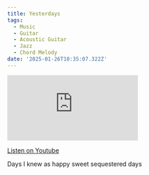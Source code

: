 ```yaml
---
title: Yesterdays
tags:
  - Music
  - Guitar
  - Acoustic Guitar
  - Jazz
  - Chord Melody
date: '2025-01-26T10:35:07.322Z'
---
```


<iframe src="https://www.youtube-nocookie.com/embed/ywyYxvJB58k?modestbranding=1&showinfo=0&rel=0" title="YouTube video player" frameborder="0" allow="accelerometer; autoplay; encrypted-media; gyroscope; picture-in-picture;" allowfullscreen className="youtube_video"></iframe>

[Listen on Youtube](https://youtu.be/ywyYxvJB58k)

Days I knew as happy sweet sequestered days
